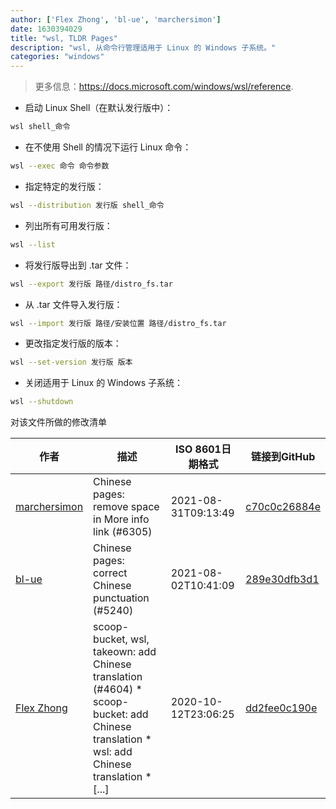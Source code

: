 ```yaml
---
author: ['Flex Zhong', 'bl-ue', 'marchersimon']
date: 1630394029
title: "wsl, TLDR Pages"
description: "wsl, 从命令行管理适用于 Linux 的 Windows 子系统。"
categories: "windows"
---
```

> 更多信息：<https://docs.microsoft.com/windows/wsl/reference>.

- 启动 Linux Shell（在默认发行版中）：

```bash
wsl shell_命令
```

- 在不使用 Shell 的情况下运行 Linux 命令：

```bash
wsl --exec 命令 命令参数
```

- 指定特定的发行版：

```bash
wsl --distribution 发行版 shell_命令
```

- 列出所有可用发行版：

```bash
wsl --list
```

- 将发行版导出到 .tar 文件：

```bash
wsl --export 发行版 路径/distro_fs.tar
```

- 从 .tar 文件导入发行版：

```bash
wsl --import 发行版 路径/安装位置 路径/distro_fs.tar
```

- 更改指定发行版的版本：

```bash
wsl --set-version 发行版 版本
```

- 关闭适用于 Linux 的 Windows 子系统：

```bash
wsl --shutdown
```
对该文件所做的修改清单


作者 | 描述 | ISO 8601日期格式 | 链接到GitHub
------|-----|-----|-----
[marchersimon](mailto:50295997+marchersimon@users.noreply.github.com) | Chinese pages: remove space in More info link (#6305) | 2021-08-31T09:13:49 | [c70c0c26884e](https://github.com/tldr-pages/tldr/commit/c70c0c26884ee74fabb640cd842d1e4c72d9df4b)
[bl-ue](mailto:54780737+bl-ue@users.noreply.github.com) | Chinese pages: correct Chinese punctuation (#5240) | 2021-08-02T10:41:09 | [289e30dfb3d1](https://github.com/tldr-pages/tldr/commit/289e30dfb3d1d73bade9e3610e12bfc90e9270ae)
[Flex Zhong](mailto:chungzh07@gmail.com) | scoop-bucket, wsl, takeown: add Chinese translation (#4604) * scoop-bucket: add Chinese translation * wsl: add Chinese translation * [...] | 2020-10-12T23:06:25 | [dd2fee0c190e](https://github.com/tldr-pages/tldr/commit/dd2fee0c190e950d33a12941482637e2387216bc)

